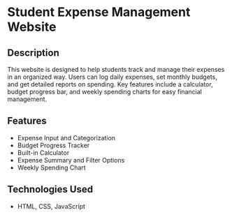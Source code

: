 # Student Expense Management Website

## Description
This website is designed to help students track and manage their expenses in an organized way. Users can log daily expenses, set monthly budgets, and get detailed reports on spending. Key features include a calculator, budget progress bar, and weekly spending charts for easy financial management.

## Features
- Expense Input and Categorization
- Budget Progress Tracker
- Built-in Calculator
- Expense Summary and Filter Options
- Weekly Spending Chart

## Technologies Used
- HTML, CSS, JavaScript
